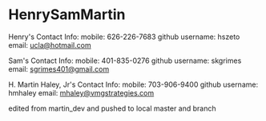 HenrySamMartin
==============

Henry's Contact Info:
mobile: 626-226-7683
github username: hszeto
email: ucla@hotmail.com


Sam's Contact Info:
mobile: 401-835-0276
github username: skgrimes
email: sgrimes401@gmail.com


H. Martin Haley, Jr's Contact Info:
mobile: 703-906-9400
github username: hmhaley
email: mhaley@vmgstrategies.com

edited from martin_dev and pushed to local master and branch 
